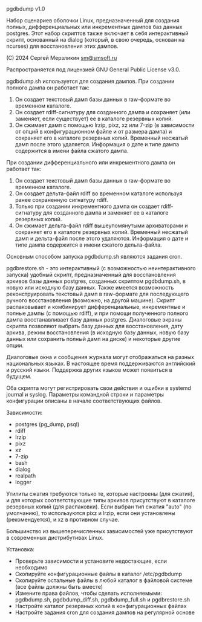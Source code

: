 pgdbdump v1.0

Набор сценариев оболочки Linux, предназначенный для создания полных, дифференциальных или инкрементных дампов баз данных postgres.
Этот набор скриптов также включает в себя интерактивный скрипт, основанный на dialog (который, в свою очередь, основан на ncurses)
для восстановления этих дампов.

(C) 2024 Сергей Мерзликин sm@smsoft.ru

Распространяется под лицензией GNU General Public License v3.0.

pgdbdump.sh используется для создания дампов. При создании полного дампа он работает так:

1. Он создает текстовый дамп базы данных в raw-формате во временном каталоге.
2. Он создает rdiff-сигнатуру для созданного дампа и сохраняет (или заменяет, если существует) ее в каталоге резервных копий.
3. Он сжимает дамп с помощью lrzip, pixz, xz или 7-zip (в зависимости от опций в конфигурационном файле и от размера дампа)
   и сохраняет его в каталоге резервных копий. Временный несжатый дамп после этого удаляется. Информация о дате и типе дампа
   содержится в имени файла сжатого дампа.

При создании дифференциального или инкрементного дампа он работает так:

1. Он создает текстовый дамп базы данных в raw-формате во временном каталоге.
2. Он создает дельта-файл rdiff во временном каталоге используя ранее сохраненную сигнатуру rdiff.
3. Только при создании инкрементного дампа он создает rdiff-сигнатуру для созданного дампа и заменяет ее в каталоге резервных копий.
4. Он сжимает дельта-файл rdiff вышеупомянутыми архиваторами и сохраняет его в каталоге резервных копий. Временный несжатый дамп
   и дельта-файл после этого удаляются. Информация о дате и типе дампа содержится в имени сжатого дельта-файла.

Основным способом запуска pgdbdump.sh являются задания cron.

pgdbrestore.sh - это интерактивный (с возможностью неинтерактивного запуска) удобный скрипт, предназначенный для восстановления
архивов базы данных postgres, созданных скриптом pgdbdump.sh, в новую или исходную базу данных. Также имеется возможность
реконструировать текстовый дамп в raw-формате для последующего ручного восстановления (возможно, на другой машине).
Скрипт распаковывает и комбинирует дифференциальные, инкрементные и полные дампы (с помощью rdiff), и  при помощи полученного
полного дампа восстанавливает базу данных postgres. Диалоговые экраны скрипта позволяют выбрать базу данных для восстановления, дату
архива, режим восстановления (в исходную базу данных, новую базу данных или сохранить полный дамп на диске) и некоторые другие опции.

Диалоговые окна и сообщения журнала могут отображаться на разных национальных языках. В настоящее время поддерживаются английский
и русский языки. Поддержка других языков может появиться в будущем.

Оба скрипта могут регистрировать свои действия и ошибки в systemd journal и syslog. Параметры командной строки и параметры
конфигурации описаны в начале соответствующих файлов.

Зависимости:

 - postgres (pg_dump, psql)
 - rdiff
 - lrzip
 - pixz
 - xz
 - 7-zip
 - bash
 - dialog
 - realpath
 - logger

Утилиты сжатия требуются только те, которые настроены (для сжатия), и для которых соответствующие типы архивов присутствуют в каталоге
резервных копий (для распаковки). Если выбран тип сжатия "auto" (по умолчанию), то используются pixz и lrzip, если они установлены
(рекомендуется), и xz в противном случае.

Большинство из вышеперечисленных зависимостей уже присутствуют в современных дистрибутивах Linux.

Установка:

 - Проверьте зависимости и установите недостающие, если необходимо
 - Скопируйте конфигурационные файлы в каталог /etc/pgdbdump
 - Скопируйте остальные файлы в любой каталог в файловой системе (все файлы должны быть вместе)
 - Измените права файлов, чтобы сделать исполняемыми: pgdbdump.sh, pgdbdump_diff.sh, pgdbdump_full.sh и pgdbrestore.sh
 - Настройте каталог резервных копий в конфигурационных файлах
 - Настройте задания cron для создания дампов на регулярной основе
